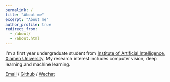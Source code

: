 ```yaml
---
permalink: /
title: "About me"
excerpt: "About me"
author_profile: true
redirect_from: 
  - /about/
  - /about.html
---
```


I'm a first year undergraduate student from [Institute of Artificial Intelligence](https://iai.xmu.edu.cn/), [Xiamen University](https://www.xmu.edu.cn/). My research interest includes computer vision, deep learning and machine learning.

[Email](mailto:horance@stu.xmu.edu.cn) / [Github](https://github.com/zhorance) / [Wechat](../images/wechat.jpg)


